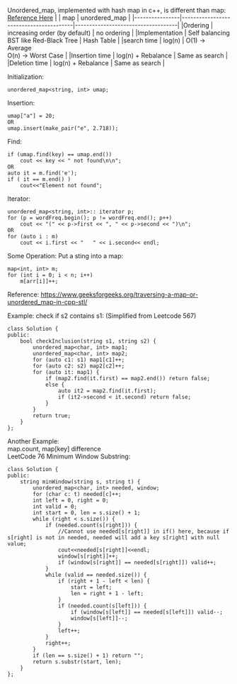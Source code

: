 Unordered_map, implemented with hash map in c++, is different than map:
[Reference Here](https://www.geeksforgeeks.org/map-vs-unordered_map-c/#:~:text=map%20is%20used%20to%20store,pairs%20in%20non%2Dsorted%20order.)
|                | map                                    | unordered_map                      |
|----------------|----------------------------------------|------------------------------------|
|Ordering        | increasing  order (by default)         | no ordering                        |
|Implementation  | Self balancing BST like Red-Black Tree | Hash Table                         |
|search time     | log(n)                                 | O(1) -> Average<br>O(n) -> Worst Case |
|Insertion time  | log(n) + Rebalance                     | Same as search                     |
|Deletion time   | log(n) + Rebalance                     | Same as search                     |

Initialization:
```
unordered_map<string, int> umap;
```
Insertion:
```
umap["a"] = 20;
OR
umap.insert(make_pair("e", 2.718));
```
Find:
```
if (umap.find(key) == umap.end())
    cout << key << " not found\n\n";
OR
auto it = m.find('e');  
if ( it == m.end() ) 
    cout<<"Element not found"; 
```
Iterator:
```
unordered_map<string, int>:: iterator p;
for (p = wordFreq.begin(); p != wordFreq.end(); p++)
    cout << "(" << p->first << ", " << p->second << ")\n";
OR
for (auto i : m)
    cout << i.first << "   " << i.second<< endl;
```
Some Operation:
Put a sting into a map:
```
map<int, int> m;
for (int i = 0; i < n; i++)
    m[arr[i]]++;
```
Reference: https://www.geeksforgeeks.org/traversing-a-map-or-unordered_map-in-cpp-stl/

Example:
check if s2 contains s1: (Simplified from Leetcode 567)
```
class Solution {
public:
    bool checkInclusion(string s1, string s2) {
        unordered_map<char, int> map1;
        unordered_map<char, int> map2;
        for (auto c1: s1) map1[c1]++;
        for (auto c2: s2) map2[c2]++;
        for (auto it: map1) {
            if (map2.find(it.first) == map2.end()) return false;
            else {
                auto it2 = map2.find(it.first);
                if (it2->second < it.second) return false;
            }
        }
        return true;
    }
};
```
Another Example:<br>
map.count, map[key] difference<br>
LeetCode 76 Minimum Window Substring:<br>
```
class Solution {
public:
    string minWindow(string s, string t) {
        unordered_map<char, int> needed, window;
        for (char c: t) needed[c]++;
        int left = 0, right = 0;
        int valid = 0;
        int start = 0, len = s.size() + 1;
        while (right < s.size()) {
            if (needed.count(s[right])) {
                //Cannot use needed[s[right]] in if() here, because if s[right] is not in needed, needed will add a key s[right] with null value;
                cout<<needed[s[right]]<<endl;
                window[s[right]]++;
                if (window[s[right]] == needed[s[right]]) valid++;
            }
            while (valid == needed.size()) {
                if (right + 1 - left < len) {
                    start = left;
                    len = right + 1 - left;
                }
                if (needed.count(s[left])) {
                    if (window[s[left]] == needed[s[left]]) valid--;
                    window[s[left]]--;
                }
                left++;
            }
            right++;
        }
        if (len == s.size() + 1) return "";
        return s.substr(start, len);
    }
};
```
